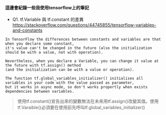 #### 這邊會紀錄一些我使用tensorflow上的筆記
- Q1. tf.Variable 與 tf.constant 的差異
https://stackoverflow.com/questions/44745855/tensorflow-variables-and-constants

```
In TensorFlow the differences between constants and variables are that when you declare some constant,
it's value can't be changed in the future (also the initialization should be with a value, not with operation).

Nevertheless, when you declare a Variable, you can change it value at the future with tf.assign() method
(and the initialization can be with a value or operation).

The function tf.global_variables_initializer() initialises all variables in your code with the value passed as parameter,
but it works in async mode, so don't works propertly when exists dependencies between variables.
```

> 使用tf.constant()宣告出來的變數無法在未來用tf.assign()改變其值。使用tf.Varaible()必須要在使用前先呼叫tf.global_variables_initializer()